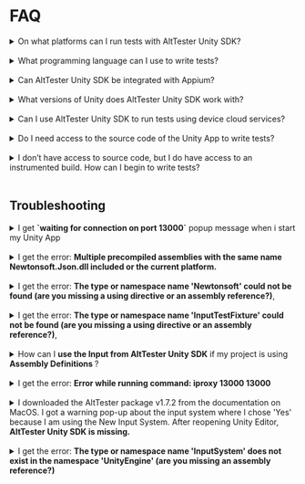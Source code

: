 # FAQ

<details>
<summary> On what platforms can I run tests with AltTester Unity SDK? </summary>
<br>
PC, Mac, Android, iOS and Unity Editor; support for WebGL and Consoles is work in progress.
</details>
<br>

<details>
<summary> What programming language can I use to write tests?</summary>
<br>
 C#, Python and Java.
</details>
<br>

<details>
<summary> Can AltTester Unity SDK be integrated with Appium?</summary>
<br>
Yes, AltTester Unity SDK can be used alongside Appium. Appium allows you to access the native objects and AltTester Unity SDK can be used to access the Unity objects.  For more info regarding how to run tests together with appium check <em><a href="alttester-with-appium.html">Running tests together with Appium</a></em>.
</details>
<br>

<details>
<summary> What versions of Unity does AltTester Unity SDK work with? </summary>
<br>
AltTester Unity SDK works with Unity 2020.3.0 or higher. If you encounter any issues we'd like to hear about them. You can <a href="contributing.html#did-you-find-a-bug">raise an issue</a> or join our community on <a href="https://discord.gg/Ag9RSuS">Discord</a> or <a href="https://groups.google.com/a/altom.com/g/alttesterforum">Google Groups</a>.
</details>
<br>

<details>
<summary>Can I use AltTester Unity SDK to run tests using device cloud services? </summary>
<br>
It works with some of the cloud services. We tried it with Bitbar Cloud and AWS Device Farm.
These give you access to a virtual machine or a Docker container that has a cloud device attached, where you upload your tests, configure your environment and run your tests. More info about this here:<em><a href=" alttester-with-cloud.html"> Running tests using device cloud services.</a></em>
</details>
<br>

<details>
<summary> Do I need access to the source code of the Unity App to write tests?</summary>
<br>
In order to run tests using AltTester Unity SDK you require an <a href="get-started.html#instrument-your-app-with-alttester-unity-sdk">instrumented build</a> of the Unity App. To create an instrumented build of the Unity App you need to <a href="get-started.html#import-alttester-package-in-unity-editor">import</a> the AltTester package in Unity Editor.
</details>
<br>

<details>
<summary> I don’t have access to source code, but I do have access to an instrumented build. How can I begin to write tests?</summary>
<br>
 We’ve published AltTester Desktop, which allows you to inspect the app objects outside the unity editor without access to the source code. More information about AltTester Desktop can be found in this <a href="https://alttester.com/docs/desktop/">documentation</a>.
</details>
<br>

## Troubleshooting

<details>
<summary> I get <strong>`waiting for connection on port 13000`</strong> popup message when i start my Unity App </summary>
<br>
The popup message shows up when you start your instrumented Unity App. It tells you that the AltTester Unity SDK is ready and you can start running your tests.
</details>
<br>

<details>
<summary>I get the error: <strong>Multiple precompiled assemblies with the same name Newtonsoft.Json.dll included or the current platform.</strong> </summary>
<br>
You get this error due to multiple imports of Newtonsoft.Json.dll library. You can remove the Newtonsoft.Json version from AltTester Unity SDK by deleting the <em>Newtonsonft</em> folder <em>Assets/AltTester/3rdParty/Newtonsonft</em>.
</details>
<br>

<details>
<summary> I get the error: <strong>The type or namespace name 'Newtonsoft' could not be found (are you missing a using directive or an assembly reference?)</strong>,  </summary>
<br>
You get this error because you don't have a reference to Newtonsoft.Json package.
<br>
Add `"com.unity.nuget.newtonsoft-json": "3.0.1"` to your project `manifest.json`, inside `dependencies`.

```
{
    "dependencies": {
        "com.unity.nuget.newtonsoft-json": "3.0.1"
    }
}
```

</details>
<br>

<details>
<summary> I get the error: <strong>The type or namespace name 'InputTestFixture' could not be found (are you missing a using directive or an assembly reference?)</strong>, </summary>
<br>
You get this error because you don't have `com.unity.inputsystem` added as a testables dependency.
<br>
Add `"com.unity.inputsystem"` to your `manifest.json`, inside `testables.`

```
{
    "testables": [
        "com.unity.inputsystem"
  ]
}
```

</details>
<br>

<details>
<summary>How can I <strong>use the Input from AltTester Unity SDK</strong> if my project is using <strong>Assembly Definitions </strong>?</summary>
<br>
To use the Input from AltTester Unity SDK you have to:

1. Create .asmdef files in these directories (3rdParty, AltDriver, AltServer)

2. Reference other assemblies in AltServer assembly

3. Reference AltServer assembly in Project-Main-Assembly
 </details>
 <br>

<details>
<summary>I get the error: <strong>Error while running command: iproxy 13000 13000 </strong></summary>
<br>

If the inner exception is:
<br>

<em>System.ComponentModel.Win32Exception : ApplicationName='iproxy', CommandLine='13000 13000', CurrentDirectory='', Native error= Cannot find the specified file</em>
<br>

Pass the full path of iproxy to <em>AltPortForwarding.ForwardIos</em>

</details>
<br>

<details>
<summary> I downloaded the AltTester package v1.7.2 from the documentation on MacOS. I got a warning pop-up about the input system where I chose 'Yes' because I am using the New Input System. After reopening Unity Editor, <strong>AltTester Unity SDK is missing.</strong></summary>
<br>


After reopening Unity Editor, add again the AltTester package in your project.
<br>

</details>
<br>

<details>
<summary>I get the error: <strong>The type or namespace name 'InputSystem' does not exist in the namespace 'UnityEngine' (are you missing an assembly reference?)</strong></summary>
<br>

You get this error because you don't have the Input System (New) package. If you only want to use the Input Manager (Old) in your project, follow this steps:
<br>
- <strong>delete</strong>: 
    - `Assets\AltTester\AltServer\NewInputSystem.cs`
    - `Assets\AltTester\AltServer\AltKeyMapping.cs`
- <strong>comment</strong> in `Assets\AltTester\AltServer\AltPrefabDrag.cs` the entire `#else` statement

    ```
    #if ENABLE_LEGACY_INPUT_MANAGER
                eventData.pointerDrag.transform.position = Input.mousePosition;
    // #else
            // eventData.pointerDrag.gameObject.transform.position = UnityEngine.InputSystem.Mouse.current.position.ReadValue();
    #endif
    ```
- <strong>comment</strong> in `Assets\AltTester\AltServer\Input.cs`:
    - all imports for using `UnityEngine.InputSystem.UI`
        ```   
        #if ALTTESTER && ENABLE_LEGACY_INPUT_MANAGER

        using System;
        using System.Collections;
        using System.Collections.Generic;
        using System.Linq;
        using Altom.AltDriver;
        using Altom.AltTester;
        using Altom.AltTester.InputModule;
        using UnityEngine;
        using UnityEngine.EventSystems;
        // using UnityEngine.InputSystem.UI;
        using UnityEngine.Scripting;
        ```  
    - all `if` lines that contain `InputSystemUIInputModule` and the curly brackets inside these `if` statements making sure to leave the code inside the brackets uncommented
        ```
        // if (EventSystem.current.currentInputModule != null && EventSystem.current.currentInputModule.GetType().Name != typeof(InputSystemUIInputModule).Name)
                // {
                    if (eventSystemTarget != previousEventSystemTarget)
                    {
                        if (previousEventSystemTarget != null) UnityEngine.EventSystems.ExecuteEvents.ExecuteHierarchy(previousEventSystemTarget, pointerEventData, UnityEngine.EventSystems.ExecuteEvents.pointerExitHandler);
                        if (eventSystemTarget != null && previousMousePosition != mousePosition) UnityEngine.EventSystems.ExecuteEvents.ExecuteHierarchy(eventSystemTarget, pointerEventData, UnityEngine.EventSystems.ExecuteEvents.pointerEnterHandler);
                        previousEventSystemTarget = eventSystemTarget;
                    }
                // }
        ```
     
- <strong>comment</strong> in `Assets\AltTester\AltServer\AltMockUpPointerInputModule.cs` the same as the above

</details>
<br>